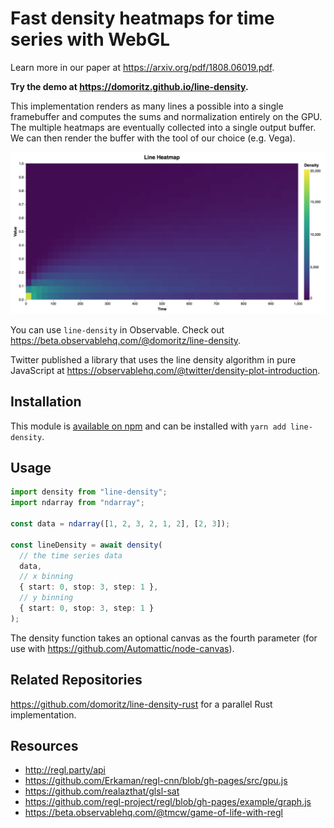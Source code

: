 # Fast density heatmaps for time series with WebGL

Learn more in our paper at https://arxiv.org/pdf/1808.06019.pdf. 

**Try the demo at https://domoritz.github.io/line-density.**

This implementation renders as many lines a possible into a single framebuffer and computes the sums and normalization entirely on the GPU. The multiple heatmaps are eventually collected into a single output buffer. We can then render the buffer with the tool of our choice (e.g. Vega).

<a href="https://domoritz.github.io/line-density">
    <img src="https://raw.githubusercontent.com/domoritz/line-density/master/screenshot.png" width="600"></img>
</a>

You can use `line-density` in Observable. Check out https://beta.observablehq.com/@domoritz/line-density. 

Twitter published a library that uses the line density algorithm in pure JavaScript at https://observablehq.com/@twitter/density-plot-introduction. 

## Installation

This module is [available on npm](https://www.npmjs.com/package/line-density) and can be installed with `yarn add line-density`.

## Usage

```ts
import density from "line-density";
import ndarray from "ndarray";

const data = ndarray([1, 2, 3, 2, 1, 2], [2, 3]);

const lineDensity = await density(
  // the time series data
  data,
  // x binning
  { start: 0, stop: 3, step: 1 },
  // y binning
  { start: 0, stop: 3, step: 1 }
);
```

The density function takes an optional canvas as the fourth parameter (for use with https://github.com/Automattic/node-canvas).

## Related Repositories

https://github.com/domoritz/line-density-rust for a parallel Rust implementation.

## Resources

- http://regl.party/api
- https://github.com/Erkaman/regl-cnn/blob/gh-pages/src/gpu.js
- https://github.com/realazthat/glsl-sat
- https://github.com/regl-project/regl/blob/gh-pages/example/graph.js
- https://beta.observablehq.com/@tmcw/game-of-life-with-regl
